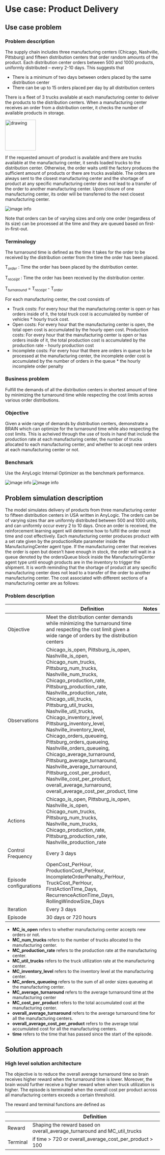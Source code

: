 # Use case: Product Delivery

## Use case problem

### Problem description

The supply chain includes three manufacturing centers (Chicago, Nashville, Pittsburg) and fifteen distribution centers that order random amounts of the product. Each distribution center orders between 500 and 1000 products, uniformly distributed – every 2-10 days. This suggests that

- There is a minimum of two days between orders placed by the same distribution center
- There can be up to 15 orders placed per day by all distribution centers

There is a fleet of 3 trucks available at each manufacturing center to deliver the products to the distribution centers. When a manufacturing center receives an order from a distribution center, it checks the number of available products in storage.

<img src="imgages/scenario.PNG" alt="drawing" width="100"/>

If the requested amount of product is available and there are trucks available at the manufacturing center, it sends loaded trucks to the distribution center. Otherwise, the order waits until the factory produces the sufficient amount of products or there are trucks available. The orders are always sent to the closest manufacturing center and the shortage of product at any specific manufacturing center does not lead to a transfer of the order to another manufacturing center. Upon closure of one manufacturing center, its order will be transferred to the next closest manufacturing center.

![image info](/Images/order-distribution.png)


Note that orders can be of varying sizes and only one order (regardless of its size) can be processed at the time and they are queued based on first-in-first-out.

### Terminology

The turnaround time is defined as the time it takes for the order to be received by the distribution center from the time the order has been placed.

T<sub><em>order</em></sub> : Time the order has been placed by the distribution center.

T<sub><em>receipt</em></sub> : Time the order has been received by the distribution center.

T<sub><em>turnaround</em></sub>  = T<sub><em>receipt</em></sub> - T<sub><em>order</em></sub>

For each manufacturing center, the cost consists of
- Truck costs: For every hour that the manufacturing center is open or has orders inside of it, the total truck cost is accumulated by number of vehicles * hourly truck cost.
- Open costs: For every hour that the manufacturing center is open, the total open cost is accumulated by the hourly open cost.
Production costs: For every hour that the manufacturing center is open or has orders inside of it, the total production cost is accumulated by the production rate - hourly production cost
- Incomplete costs: For every hour that there are orders in queue to be processed at the manufacturing center, the incomplete order cost is accumulated by the number of orders in the queue * the hourly incomplete order penalty

### Business problem

Fulfill the demands of all the distribution centers in shortest amount of time by minimizing the turnaround time while respecting the cost limits across various order distributions.

### Objective

Given a wide range of demands by distribution centers, demonstrate a BRAIN which can optimize for the turnaround time while also respecting the cost limits. This is acheived through the use of tools in hand that include the production rate at each manufacturing center, the number of trucks allocated to each manufacturing center, and whether to accept new orders at each manufacturing center or not.

### Benchmark

Use the AnyLogic Internal Optimizer as the benchmark performance.

![image info](/Images/benchmark-1.png)
![image info](/Images/benchmark-2.png)

## Problem simulation description

The model simulates delivery of products from three manufacturing center to fifteen distribution centers in USA written in AnyLogic. The orders can be of varying sizes thar are uniformly distributed between 500 and 1000 units, and can uniformly occur every 2 to 10 days. Once an order is received, the reinforcement learning agent will determine how to fulfill the order most time and cost effectively. Each manufacturing center produces product with a set rate given by the productionRate parameter inside the ManufacturingCenter agent type. If the manufacturing center that receives the order is open but doesn’t have enough in stock, the order will wait in a queue denoted by the ordersQueue block inside the ManufacturingCenter agent type until enough products are in the inventory to trigger the shipment. It is worth reminding that the shortage of product at any specific manufacturing center does not lead to a transfer of the order to another manufacturing center. The cost associated with different sections of a manufacturing center are as follows:


### Problem description

|                        | Definition                                                   | Notes |
| ---------------------- | ------------------------------------------------------------ | ----- |
| Objective              |  Meet the distribution center demands while minimizing the turnaround time and respecting the cost limit given a wide range of orders by the distribution centers | |
| Observations           |  Chicago_is_open, Pittsburg_is_open, Nashville_is_open, Chicago_num_trucks, Pittsburg_num_trucks, Nashville_num_trucks, Chicago_production_rate, Pittsburg_production_rate, Nashville_production_rate, Chicago_util_trucks, Pittsburg_util_trucks, Nashville_util_trucks, Chicago_inventory_level, Pittsburg_inventory_level, Nashville_inventory_level, Chicago_orders_queueing, Pittsburg_orders_queueing, Nashville_orders_queueing, Chicago_average_turnaround, Pittsburg_average_turnaround, Nashville_average_turnaround, Pittsburg_cost_per_product, Nashville_cost_per_product, overall_average_turnaround, overall_average_cost_per_product, time | |
| Actions                | Chicago_is_open, Pittsburg_is_open, Nashville_is_open, Chicago_num_trucks, Pittsburg_num_trucks, Nashville_num_trucks, Chicago_production_rate, Pittsburg_production_rate, Nashville_production_rate | |
| Control Frequency      | Every 3 days | |
| Episode configurations | OpenCost_PerHour, ProductionCost_PerHour, IncompleteOrderPenalty_PerHour, TruckCost_PerHour, FirstActionTime_Days, RecurrenceActionTime_Days, RollingWindowSize_Days | |
| Iteration              | Every 3 days | |
| Episode                | 30 days or 720 hours

* **MC_is_open** refers to whether manufacturing center accepts new orders or not.
* **MC_num_trucks** refers to the number of trucks allocated to the manufacturing center.
* **MC_production_rate** refers to the production rate at the manufacturing center.
* **MC_util_trucks** refers to the truck utilization rate at the manufacturing center.
* **MC_inventory_level** refers to the inventory level at the manufacturing center.
* **MC_orders_queueing** refers to the sum of all order sizes queueing at the manufacturing center.
* **MC_average_turnaround** refers to the average turnaround time at the manufacturing center
* **MC_cost_per_product** refers to the total accumulated cost at the manufacturing center.
* **overall_average_turnaround** refers to the average turnaround time for all the manufacturing centers.
* **overall_average_cost_per_product** refers to the average total accumulated cost for all the manufacturing centers.
* **time** refers to the time that has passed since the start of the episode.

## Solution approach

### High level solution architecture

The objective is to reduce the overall average turnaround time so brain receives higher reward when the turnaround time is lower. Moreover, the brain would further receive a higher reward when when truck utilization is higher. The episode is terminated when the overall cost per product across all manufacturing centers exceeds a certain threshold.

The reward and terminal functions are defined as

|                        | Definition                                                   |
| ---------------------- | ------------------------------------------------------------ | 
| Reward                 |  Shaping the reward based on overall_average_turnaround and MC_util_trucks  | |
| Terminal               |  if time > 720 or overall_average_cost_per_product > 100                    | |

